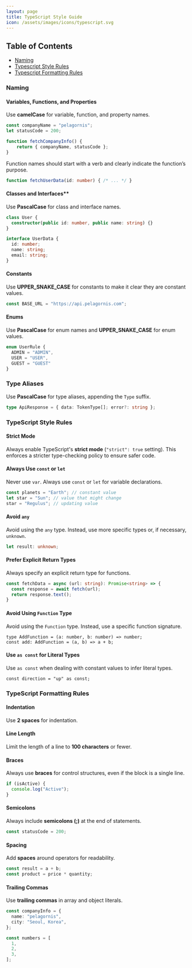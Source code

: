 ```yaml
---
layout: page
title: TypeScript Style Guide
icon: /assets/images/icons/typescript.svg
---
```


## Table of Contents
- [Naming](#naming)
- [Typescript Style Rules](#typescript-style-rules)
- [Typescript Formatting Rules](#typescript-formatting-rules)

### Naming

#### Variables, Functions, and Properties
Use **camelCase** for variable, function, and property names.

```typescript
const companyName = "pelagornis";
let statusCode = 200;

function fetchCompanyInfo() {
    return { companyName, statusCode };
}
```

Function names should start with a verb and clearly indicate the function’s purpose.
```typescript
function fetchUserData(id: number) { /* ... */ }
```
  
#### Classes and Interfaces**
Use **PascalCase** for class and interface names.

``` typescript
class User {
  constructor(public id: number, public name: string) {}
}

interface UserData {
  id: number;
  name: string;
  email: string;
}
```

#### Constants
Use **UPPER_SNAKE_CASE** for constants to make it clear they are constant values.

```typescript
const BASE_URL = "https://api.pelagornis.com";
```

#### Enums
Use **PascalCase** for enum names and **UPPER_SNAKE_CASE** for enum values.

```typescript
enum UserRule {
  ADMIN = "ADMIN",
  USER = "USER",
  GUEST = "GUEST"
}
```

### Type Aliases
Use **PascalCase** for type aliases, appending the `Type` suffix.

```typescript
type ApiResponse = { data: TokenType[]; error?: string };
```

### TypeScript Style Rules

#### Strict Mode
Always enable TypeScript's **strict mode** (`"strict": true` setting). This enforces a stricter type-checking policy to ensure safer code.

#### Always Use `const` or `let`
Never use `var`. Always use `const` or `let` for variable declarations.

```typescript
const planets = "Earth"; // constant value
let star = "Sun"; // value that might change
star = "Regulus"; // updating value
```

#### Avoid `any`
Avoid using the `any` type. Instead, use more specific types or, if necessary, `unknown`.

```typescript
let result: unknown;
```

#### Prefer Explicit Return Types
Always specify an explicit return type for functions.

```typescript
const fetchData = async (url: string): Promise<string> => {
  const response = await fetch(url);
  return response.text();
}
```

#### Avoid Using `Function` Type
Avoid using the `Function` type. Instead, use a specific function signature.

```typscript
type AddFunction = (a: number, b: number) => number;
const add: AddFunction = (a, b) => a + b;
```

#### Use `as const` for Literal Types
Use `as const` when dealing with constant values to infer literal types.

```typscript
const direction = "up" as const;
```

### TypeScript Formatting Rules

#### Indentation
Use **2 spaces** for indentation.

#### Line Length
Limit the length of a line to **100 characters** or fewer.

#### Braces
Always use **braces** for control structures, even if the block is a single line.

```typescript
if (isActive) {
  console.log("Active");
}
```

#### Semicolons
Always include **semicolons (;)** at the end of statements.

```typescript
const statusCode = 200;
```

#### Spacing
Add **spaces** around operators for readability.

```typescript
const result = a + b;
const product = price * quantity;
```

#### Trailing Commas
Use **trailing commas** in array and object literals.
```typescript
const companyInfo = {
  name: "pelagornis",
  city: "Seoul, Korea",
};

const numbers = [
  1,
  2,
  3,
];
```
